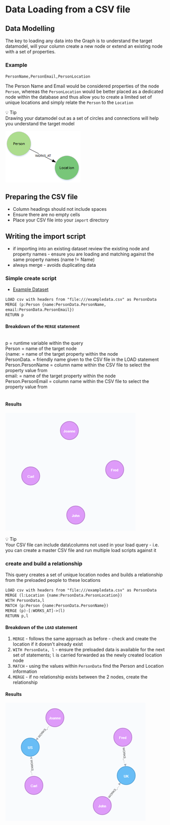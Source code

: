 # Data Loading from a CSV file

## Data Modelling
The key to loading any data into the Graph is to understand the target datamodel, will your column create a new node or extend an existing node with a set of properties.   

###  Example

`PersonName,PersonEmail,PersonLocation`

The Person Name and Email would be considered properties of the node `Person`, whereas the `PersonLocation` would be better placed as a dedicated node within the database and thus allow you to create a limited set of unique locations and simply relate the `Person` to the `Location`


:bulb: Tip<br>
Drawing your datamodel out as a set of circles and connections will help you understand the target model

![example 1](images/datamodel1.png)


## Preparing the CSV file
- Column headings should not include spaces
- Ensure there are no empty cells
- Place your CSV file into your `import` directory

## Writing the import script
- if importing into an existing dataset review the existing node and property names - ensure you are loading and matching against the same property names (name != Name)
- always merge - avoids duplicating data


### Simple create script

- [Example Dataset](exampledata.csv)

~~~
LOAD csv with headers from "file:///exampledata.csv" as PersonData
MERGE (p:Person {name:PersonData.PersonName, email:PersonData.PersonEmail})
RETURN p
~~~

#### Breakdown of the `MERGE` statement
<br>
p = runtime variable within the query<br>
Person = name of the target node<br>
{name: = name of the target property within the node<br>
PersonData. = friendly name given to the CSV file in the LOAD statement<br>
Person.PersonName = column name within the CSV file to select the property value from<br>
email: = name of the target property within the node<br>
Person.PersonEmail = column name within the CSV file to select the property value from<br>
<br>

#### Results

![](images/firstLoad.png)<br>

:bulb: Tip<br>
Your CSV file can include data\columns not used in your load query - i.e. you can create a master CSV file and run multiple load scripts against it<br>


### create and build a relationship
This query creates a set of unique location nodes and builds a relationship from the preloaded people to these locations

~~~
LOAD csv with headers from "file:///exampledata.csv" as PersonData
MERGE (l:Location {name:PersonData.PersonLocation})
WITH PersonData,l
MATCH (p:Person {name:PersonData.PersonName})
MERGE (p)-[:WORKS_AT]->(l)
RETURN p,l
~~~

#### Breakdown of the `LOAD` statement

1. `MERGE` - follows the same approach as before - check and create the location if it doesn't already exist
2. `WITH PersonData, l` - ensure the preloaded data is available for the next set of statements; `l` is carried forwarded as the newly created location node
3. `MATCH` - using the values within `PersonData` find the Person and Location information
4. `MERGE` - if no relationship exists between the 2 nodes, create the relationship

#### Results

![](images/secondLoad.png)<br>